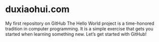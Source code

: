 # duxiaohui.com
My first repository on GitHub
The Hello World project is a time-honored tradition in computer programming. It is a simple exercise that gets you started when learning something new. Let’s get started with GitHub!
